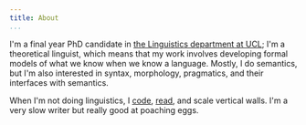 ```yaml
---
title: About 
...
```


I'm a final year PhD candidate in <a href="http://www.ucl.ac.uk/pals/research/linguistics">the Linguistics department at UCL</a>; I'm a theoretical linguist, which means that my work involves developing formal models of what we know when we know a language. Mostly, I do semantics, but I'm also interested in syntax, morphology, pragmatics, and their interfaces with semantics. 

When I'm not doing linguistics, I <a href="https://github.com/patrl">code</a>, <a href="https://www.goodreads.com/user/show/59694544-patrick-elliott">read</a>, and scale vertical walls. I'm a very slow writer but really good at poaching eggs.
